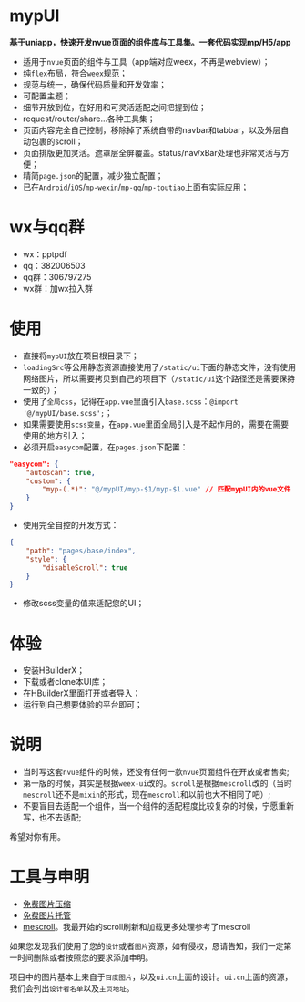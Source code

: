 # mypUI

**基于uniapp，快速开发nvue页面的组件库与工具集。一套代码实现mp/H5/app**

- 适用于`nvue`页面的组件与工具（app端对应weex，不再是webview）；
- 纯`flex`布局，符合`weex`规范；
- 规范与统一，确保代码质量和开发效率；
- 可配置主题；
- 细节开放到位，在好用和可灵活适配之间把握到位；
- request/router/share...各种工具集；
- 页面内容完全自己控制，移除掉了系统自带的navbar和tabbar，以及外层自动包裹的scroll；
- 页面排版更加灵活。遮罩层全屏覆盖。status/nav/xBar处理也非常灵活与方便；
- 精简`page.json`的配置，减少独立配置；
- 已在`Android`/`iOS`/`mp-wexin`/`mp-qq`/`mp-toutiao`上面有实际应用；

# wx与qq群

- wx：pptpdf  
- qq：382006503  
- qq群：306797275  
- wx群：加wx拉入群

# 使用

- 直接将`mypUI`放在项目根目录下；
- `loadingSrc`等公用静态资源直接使用了`/static/ui`下面的静态文件，没有使用网络图片，所以需要拷贝到自己的项目下（`/static/ui`这个路径还是需要保持一致的）；
- 使用了`全局css`，记得在`app.vue`里面引入`base.scss`：`@import '@/mypUI/base.scss';`；
- 如果需要使用`scss变量`，在`app.vue`里面全局引入是不起作用的，需要在需要使用的地方引入；
- 必须开启`easycom`配置，在`pages.json`下配置：
```json
"easycom": {
	"autoscan": true,
	"custom": {
		"myp-(.*)": "@/mypUI/myp-$1/myp-$1.vue" // 匹配mypUI内的vue文件
	}
}
```
- 使用完全自控的开发方式：
```json
{
	"path": "pages/base/index",
	"style": {
		"disableScroll": true
	}
}
```
- 修改scss变量的值来适配您的UI；

# 体验

- 安装HBuilderX；
- 下载或者clone本UI库；
- 在HBuilderX里面打开或者导入；
- 运行到自己想要体验的平台即可；

# 说明

- 当时写这套`nvue`组件的时候，还没有任何一款`nvue`页面组件在开放或者售卖;
- 第一版的时候，其实是根据`weex-ui`改的。`scroll`是根据`mescroll`改的（当时`mescroll`还不是`mixin`的形式，现在`mescroll`和以前也大不相同了吧）;
- 不要盲目去适配一个组件，当一个组件的适配程度比较复杂的时候，宁愿重新写，也不去适配;

希望对你有用。

# 工具与申明

- [免费图片压缩](https://tinypng.com/)
- [免费图片托管](https://img.wenhairu.com/)
- [mescroll](https://ext.dcloud.net.cn/plugin?id=343)。我最开始的scroll刷新和加载更多处理参考了mescroll

如果您发现我们使用了您的`设计`或者`图片`资源，如有侵权，恳请告知，我们一定第一时间删除或者按照您的要求添加申明。

项目中的图片基本上来自于`百度图片`，以及`ui.cn`上面的设计。`ui.cn`上面的资源，我们会列出`设计者名单`以及`主页地址`。
